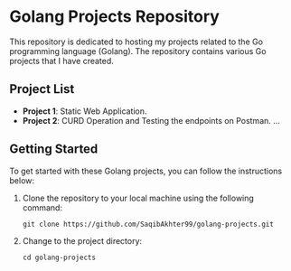 # Golang Projects Repository

This repository is dedicated to hosting my projects related to the Go programming language (Golang). The repository contains various Go projects that I have created.

## Project List

- **Project 1**: Static Web Application.
- **Project 2**: CURD Operation and Testing the endpoints on Postman.
...
## Getting Started

To get started with these Golang projects, you can follow the instructions below:

1. Clone the repository to your local machine using the following command:
    ```
    git clone https://github.com/SaqibAkhter99/golang-projects.git
    ```
2. Change to the project directory:
    ```
    cd golang-projects
    ```
